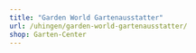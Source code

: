 ```yaml
---
title: "Garden World Gartenausstatter"
url: /uhingen/garden-world-gartenausstatter/
shop: Garten-Center
---
```

